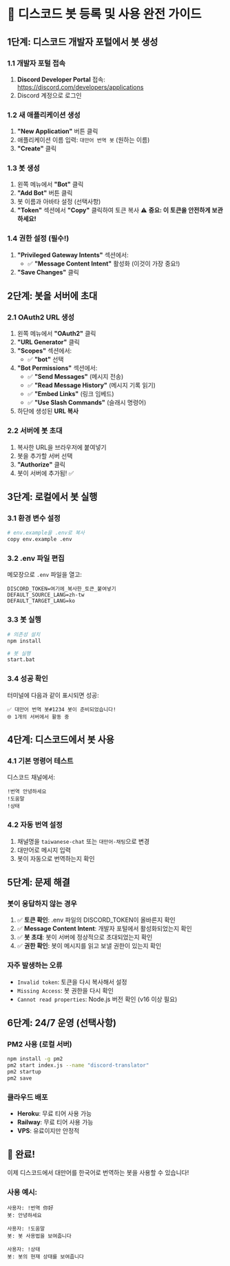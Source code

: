# 🤖 디스코드 봇 등록 및 사용 완전 가이드

## 1단계: 디스코드 개발자 포털에서 봇 생성

### 1.1 개발자 포털 접속
1. **Discord Developer Portal** 접속: https://discord.com/developers/applications
2. Discord 계정으로 로그인

### 1.2 새 애플리케이션 생성
1. **"New Application"** 버튼 클릭
2. 애플리케이션 이름 입력: `대만어 번역 봇` (원하는 이름)
3. **"Create"** 클릭

### 1.3 봇 생성
1. 왼쪽 메뉴에서 **"Bot"** 클릭
2. **"Add Bot"** 버튼 클릭
3. 봇 이름과 아바타 설정 (선택사항)
4. **"Token"** 섹션에서 **"Copy"** 클릭하여 토큰 복사 ⚠️ **중요: 이 토큰을 안전하게 보관하세요!**

### 1.4 권한 설정 (필수!)
1. **"Privileged Gateway Intents"** 섹션에서:
   - ✅ **"Message Content Intent"** 활성화 (이것이 가장 중요!)
2. **"Save Changes"** 클릭

## 2단계: 봇을 서버에 초대

### 2.1 OAuth2 URL 생성
1. 왼쪽 메뉴에서 **"OAuth2"** 클릭
2. **"URL Generator"** 클릭
3. **"Scopes"** 섹션에서:
   - ✅ **"bot"** 선택
4. **"Bot Permissions"** 섹션에서:
   - ✅ **"Send Messages"** (메시지 전송)
   - ✅ **"Read Message History"** (메시지 기록 읽기)
   - ✅ **"Embed Links"** (링크 임베드)
   - ✅ **"Use Slash Commands"** (슬래시 명령어)
5. 하단에 생성된 **URL 복사**

### 2.2 서버에 봇 초대
1. 복사한 URL을 브라우저에 붙여넣기
2. 봇을 추가할 서버 선택
3. **"Authorize"** 클릭
4. 봇이 서버에 추가됨! ✅

## 3단계: 로컬에서 봇 실행

### 3.1 환경 변수 설정
```bash
# env.example을 .env로 복사
copy env.example .env
```

### 3.2 .env 파일 편집
메모장으로 `.env` 파일을 열고:
```env
DISCORD_TOKEN=여기에_복사한_토큰_붙여넣기
DEFAULT_SOURCE_LANG=zh-tw
DEFAULT_TARGET_LANG=ko
```

### 3.3 봇 실행
```bash
# 의존성 설치
npm install

# 봇 실행
start.bat
```

### 3.4 성공 확인
터미널에 다음과 같이 표시되면 성공:
```
✅ 대만어 번역 봇#1234 봇이 준비되었습니다!
🌐 1개의 서버에서 활동 중
```

## 4단계: 디스코드에서 봇 사용

### 4.1 기본 명령어 테스트
디스코드 채널에서:
```
!번역 안녕하세요
!도움말
!상태
```

### 4.2 자동 번역 설정
1. 채널명을 `taiwanese-chat` 또는 `대만어-채팅`으로 변경
2. 대만어로 메시지 입력
3. 봇이 자동으로 번역하는지 확인

## 5단계: 문제 해결

### 봇이 응답하지 않는 경우
1. ✅ **토큰 확인**: .env 파일의 DISCORD_TOKEN이 올바른지 확인
2. ✅ **Message Content Intent**: 개발자 포털에서 활성화되었는지 확인
3. ✅ **봇 초대**: 봇이 서버에 정상적으로 초대되었는지 확인
4. ✅ **권한 확인**: 봇이 메시지를 읽고 보낼 권한이 있는지 확인

### 자주 발생하는 오류
- `Invalid token`: 토큰을 다시 복사해서 설정
- `Missing Access`: 봇 권한을 다시 확인
- `Cannot read properties`: Node.js 버전 확인 (v16 이상 필요)

## 6단계: 24/7 운영 (선택사항)

### PM2 사용 (로컬 서버)
```bash
npm install -g pm2
pm2 start index.js --name "discord-translator"
pm2 startup
pm2 save
```

### 클라우드 배포
- **Heroku**: 무료 티어 사용 가능
- **Railway**: 무료 티어 사용 가능
- **VPS**: 유료이지만 안정적

## 🎉 완료!

이제 디스코드에서 대만어를 한국어로 번역하는 봇을 사용할 수 있습니다!

### 사용 예시:
```
사용자: !번역 你好
봇: 안녕하세요

사용자: !도움말
봇: 봇 사용법을 보여줍니다

사용자: !상태
봇: 봇의 현재 상태를 보여줍니다
```
